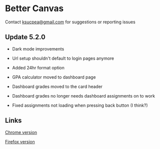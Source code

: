 <h1>Better Canvas</h1>

Contact ksucpea@gmail.com for suggestions or reporting issues

<h2>Update 5.2.0</h3>

- Dark mode improvements

- Url setup shouldn't default to login pages anymore

- Added 24hr format option

- GPA calculator moved to dashboard page

- Dashboard grades moved to the card header

- Dashboard grades no longer needs dashboard assignments on to work

- Fixed assignments not loading when pressing back button (I think?)

<h2>Links</h2>

[Chrome version](https://chrome.google.com/webstore/detail/better-canvas/cndibmoanboadcifjkjbdpjgfedanolh)

[Firefox version](https://addons.mozilla.org/addon/better-canvas/)
